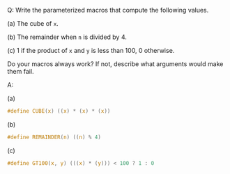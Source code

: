 Q: Write the parameterized macros that compute the following values.

(a) The cube of `x`.

(b) The remainder when `n` is divided by 4.

(c) 1 if the product of `x` and `y` is less than 100, 0 otherwise.

Do your macros always work? If not, describe what arguments would make them
fail.

A:

(a)

```c
#define CUBE(x) ((x) * (x) * (x))
```

(b)

```c
#define REMAINDER(n) ((n) % 4)
```

(c)

```c
#define GT100(x, y) (((x) * (y))) < 100 ? 1 : 0
```
